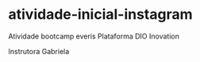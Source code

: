 # atividade-inicial-instagram

 Atividade bootcamp everis 
 Plataforma DIO Inovation
 
 Instrutora Gabriela
